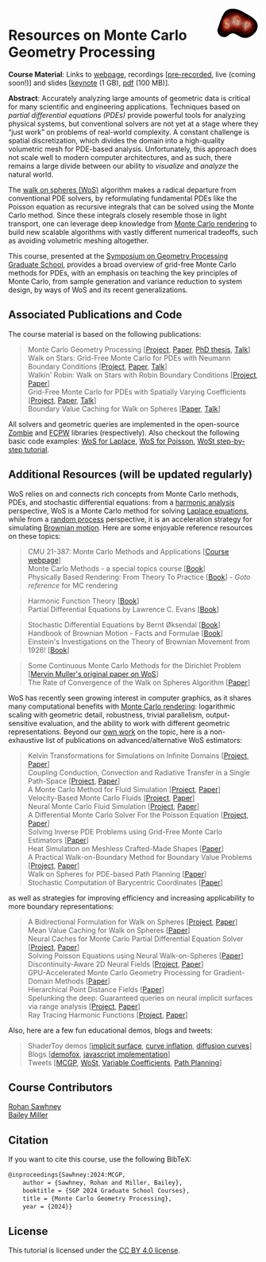 <img src="imgs/logo.gif" height="64" width="84" align="right" />

# Resources on Monte Carlo Geometry Processing

**Course Material**: Links to [webpage](https://rohan-sawhney.github.io/mcgp-resources/), recordings [[pre-recorded](https://youtu.be/cmgNqCwaPYc), live (coming soon!)] and slides [[keynote](https://github.com/rohan-sawhney/mcgp-resources/blob/main/MCGP-slides.key) (1 GB), [pdf](https://github.com/rohan-sawhney/mcgp-resources/blob/main/MCGP-slides.pdf) (100 MB)].

**Abstract**: Accurately analyzing large amounts of geometric data is critical for many scientific and engineering applications. Techniques based on _partial differential equations (PDEs)_ provide powerful tools for analyzing physical systems, but conventional solvers are not yet at a stage where they “just work” on problems of real-world complexity. A constant challenge is spatial discretization, which divides the domain into a high-quality volumetric mesh for PDE-based analysis. Unfortunately, this approach does not scale well to modern computer architectures, and as such, there remains a large divide between our ability to _visualize_ and _analyze_ the natural world.

The [walk on spheres (WoS)](https://en.wikipedia.org/wiki/Walk-on-spheres_method) algorithm makes a radical departure from conventional PDE solvers, by reformulating fundamental PDEs like the Poisson equation as recursive integrals that can be solved using the Monte Carlo method. Since these integrals closely resemble those in light transport, one can leverage deep knowledge from [Monte Carlo rendering](https://pbrt.org) to build new scalable algorithms with vastly different numerical tradeoffs, such as avoiding volumetric meshing altogether.

This course, presented at the [Symposium on Geometry Processing Graduate School](https://sgp2024.github.io/program/#graduate-school), provides a broad overview of grid-free Monte Carlo methods for PDEs, with an emphasis on teaching the key principles of Monte Carlo, from sample generation and variance reduction to system design, by ways of WoS and its recent generalizations.

## Associated Publications and Code

The course material is based on the following publications:
> Monte Carlo Geometry Processing [[Project](https://www.cs.cmu.edu/~kmcrane/Projects/MonteCarloGeometryProcessing/index.html), [Paper](http://www.rohansawhney.io/mcgp.pdf), [PhD thesis](http://rohansawhney.io/RohanSawhneyPhDThesis.pdf), [Talk](https://www.youtube.com/watch?v=zl9GtPX0LjM&feature=youtu.be)]<br>
> Walk on Stars: Grid-Free Monte Carlo for PDEs with Neumann Boundary Conditions [[Project](https://www.cs.cmu.edu/~kmcrane/Projects/WalkOnStars/index.html), [Paper](http://www.rohansawhney.io/WalkOnStars.pdf), [Talk](https://youtu.be/InWVU68KhMs)]<br>
> Walkin' Robin: Walk on Stars with Robin Boundary Conditions [[Project](https://imaging.cs.cmu.edu/walk_on_stars_robin/), [Paper](http://www.rohansawhney.io/WoStRobin.pdf)]<br>
> Grid-Free Monte Carlo for PDEs with Spatially Varying Coefficients [[Project](https://cs.dartmouth.edu/wjarosz/publications/sawhneyseyb22gridfree.html), [Paper](http://www.rohansawhney.io/vcwos.pdf), [Talk](https://www.youtube.com/watch?v=dXROl0KGPXc)]<br>
> Boundary Value Caching for Walk on Spheres [[Paper](http://www.rohansawhney.io/BoundaryValueCaching.pdf), [Talk](https://www.youtube.com/watch?v=J9o7kgrpco0)]

All solvers and geometric queries are implemented in the open-source [Zombie](https://github.com/rohan-sawhney/zombie) and [FCPW](https://github.com/rohan-sawhney/fcpw) libraries (respectively). Also checkout the following basic code examples: [WoS for Laplace](https://www.cs.cmu.edu/~kmcrane/Projects/MonteCarloGeometryProcessing/WoSLaplace2D.cpp.html), [WoS for Poisson](https://www.cs.cmu.edu/~kmcrane/Projects/MonteCarloGeometryProcessing/WoSPoisson2D.cpp.html), [WoSt step-by-step tutorial](https://github.com/GeometryCollective/wost-simple).

## Additional Resources (will be updated regularly)

WoS relies on and connects rich concepts from Monte Carlo methods, PDEs, and stochastic differential equations: from a [harmonic analysis](https://en.wikipedia.org/wiki/Harmonic_function) perspective, WoS is a Monte Carlo method for solving [Laplace equations](https://en.wikipedia.org/wiki/Laplace's_equation), while from a [random process](https://en.wikipedia.org/wiki/Stochastic_process) perspective, it is an acceleration strategy for simulating [Brownian motion](https://en.wikipedia.org/wiki/Brownian_motion). Here are some enjoyable reference resources on these topics:

> CMU 21-387: Monte Carlo Methods and Applications [[Course webpage](https://geometrycollective.github.io/monte-carlo/mcma-fa2023.html)]\
> Monte Carlo Methods - a special topics course [[Book](https://math.arizona.edu/~tgk/mc/book.pdf)]\
> Physically Based Rendering: From Theory To Practice [[Book](https://pbrt.org)] - _Goto reference_ for MC rendering

> Harmonic Function Theory [[Book](https://www.axler.net/HFT.pdf)]\
> Partial Differential Equations by Lawrence C. Evans [[Book](https://books.google.com/books?hl=en&lr=&id=Ott1EAAAQBAJ&oi=fnd&pg=PP1&dq=%22Partial+Differential+Equations%22+by+L.+C.+Evans&ots=cVFCwE3VzM&sig=06kAKV2mAvSUM6LyxvIUEzfJN28#v=onepage&q=%22Partial%20Differential%20Equations%22%20by%20L.%20C.%20Evans&f=false)]

> Stochastic Differential Equations by Bernt Øksendal [[Book](http://www.stat.ucla.edu/~ywu/research/documents/StochasticDifferentialEquations.pdf)]\
> Handbook of Brownian Motion - Facts and Formulae [[Book](https://link.springer.com/book/10.1007/978-3-0348-8163-0)]\
> Einstein's Investigations on the Theory of Brownian Movement from 1926! [[Book](https://www.amazon.com/Investigations-Theory-Brownian-Movement-Physics/dp/0486603040)]

> Some Continuous Monte Carlo Methods for the Dirichlet Problem [[Mervin Muller's original paper on WoS](https://projecteuclid.org/journals/annals-of-mathematical-statistics/volume-27/issue-3/Some-Continuous-Monte-Carlo-Methods-for-the-Dirichlet-Problem/10.1214/aoms/1177728169.full)]\
> The Rate of Convergence of the Walk on Spheres Algorithm [[Paper](https://mbraverm.princeton.edu/files/AttachBBlocaldim.pdf)]

WoS has recently seen growing interest in computer graphics, as it shares many computational benefits with [Monte Carlo rendering](https://pbrt.org): logarithmic scaling with geometric detail, robustness, trivial parallelism, output-sensitive evaluation, and the ability to work with different geometric representations. Beyond our [own work](https://github.com/rohan-sawhney/mcgp-resources/tree/main?tab=readme-ov-file#associated-publications-and-code) on the topic, here is a non-exhaustive list of publications on advanced/alternative WoS estimators:

> Kelvin Transformations for Simulations on Infinite Domains [[Project](https://cseweb.ucsd.edu/~viscomp/projects/SIG21KelvinTransform/), [Paper](https://cseweb.ucsd.edu/~viscomp/projects/SIG21KelvinTransform/paper/KelvinTransform.pdf)]\
> Coupling Conduction, Convection and Radiative Transfer in a Single Path-Space [[Project](https://www.irit.fr/STORM/site/coupling-conduction-convection-and-radiative-transfer-in-a-single-path-space/), [Paper](https://hal.science/hal-04090428)]\
> A Monte Carlo Method for Fluid Simulation [[Project](https://riouxld21.github.io/research/publication/2022-mcfluid/), [Paper](https://riouxld21.github.io/research/publication/MCFluid.pdf)]\
> Velocity-Based Monte Carlo Fluids [[Project](https://rsugimoto.net/VelMCFluidsProject/), [Paper](https://rsugimoto.net/VelMCFluidsProject/VelMCFluids.pdf)]\
> Neural Monte Carlo Fluid Simulation [[Project](https://pranav-jain.github.io/projects/nmcfs/index.html), [Paper](https://pranav-jain.github.io/projects/nmcfs/nmcfs.pdf)]\
> A Differential Monte Carlo Solver For the Poisson Equation [[Project](https://www.shuangz.com/projects/diff-wos-sg24/), [Paper](https://www.shuangz.com/projects/diff-wos-sg24/diff-wos-sg24.pdf)]\
> Solving Inverse PDE Problems using Grid-Free Monte Carlo Estimators [[Paper](https://arxiv.org/pdf/2208.02114)]\
> Heat Simulation on Meshless Crafted-Made Shapes [[Paper](https://dl.acm.org/doi/pdf/10.1145/3623264.3624457?casa_token=xzk76-QIKEsAAAAA:Le6WPwP9lhf9HrVZj9Ueyvbb2aZUq514VHryxtHE55z63bWW7FfeHf8-6MrI5vQEN1YTlcadf3-3)]\
> A Practical Walk-on-Boundary Method for Boundary Value Problems [[Project](https://rsugimoto.net/WoBforBVPsProject/), [Paper](https://rsugimoto.net/WoBforBVPsProject/WoBforBVPs.pdf)]\
> Walk on Spheres for PDE-based Path Planning [[Paper](https://arxiv.org/pdf/2406.01713)]\
> Stochastic Computation of Barycentric Coordinates [[Paper](https://graphics.pixar.com/library/StochasticCoordinates/paper.pdf)]

as well as strategies for improving efficiency and increasing applicability to more boundary representations:

> A Bidirectional Formulation for Walk on Spheres [[Project](https://cs.dartmouth.edu/~wjarosz/publications/qi22bidirectional.html), [Paper](https://cs.dartmouth.edu/~wjarosz/publications/qi22bidirectional.pdf)]\
> Mean Value Caching for Walk on Spheres [[Paper](https://diglib.eg.org/items/490fc1c8-790c-4bab-8a4b-04166e5ac91d)]\
> Neural Caches for Monte Carlo Partial Differential Equation Solver [[Project](https://zilulii.github.io/cache-website/), [Paper](https://zilulii.github.io/cache-website/assets/SA23_upload.pdf)]\
> Solving Poisson Equations using Neural Walk-on-Spheres [[Paper](https://openreview.net/pdf?id=dQveBV9lZl)]\
> Discontinuity-Aware 2D Neural Fields [[Project](https://yashbelhe.github.io/danf/index.html), [Paper](https://yashbelhe.github.io/danf/DiscontinuityAwareNeuralFields_SigAsia2023.pdf)]\
> GPU-Accelerated Monte Carlo Geometry Processing for Gradient-Domain Methods [[Paper](https://www.diva-portal.org/smash/get/diva2:1627037/FULLTEXT01.pdf)]\
> Hierarchical Point Distance Fields [[Paper](https://dl.acm.org/doi/abs/10.1007/978-3-030-90436-4_35)]\
> Spelunking the deep: Guaranteed queries on neural implicit surfaces via range analysis [[Project](https://nmwsharp.com/research/interval-implicits/), [Paper](https://nmwsharp.com/media/papers/interval-implicits/SpelunkingTheDeep.pdf)]\
> Ray Tracing Harmonic Functions [[Project](https://markjgillespie.com/Research/harnack-tracing/index.html), [Paper](https://markjgillespie.com/Research/harnack-tracing/HarnackTracing.pdf)]

Also, here are a few fun educational demos, blogs and tweets:

> ShaderToy demos [[implicit surface](https://www.shadertoy.com/view/wdffWj), [curve inflation](https://www.shadertoy.com/view/7tyyzW), [diffusion curves](https://www.shadertoy.com/view/WdXfzl)]\
> Blogs [[demofox](https://blog.demofox.org/2020/07/11/interpolating-data-over-arbitrary-shapes-with-laplaces-equation-and-walk-on-spheres/), [javascript implementation](https://observablehq.com/@fil/walk-on-spheres)]\
> Tweets [[MCGP](https://x.com/keenanisalive/status/1258152669727899650), [WoSt](https://x.com/keenanisalive/status/1674890996814090240), [Variable Coefficients](https://x.com/keenanisalive/status/1526156137971728385), [Path Planning](https://x.com/rms80/status/1317532899302805504)]

## Course Contributors

[Rohan Sawhney](http://www.rohansawhney.io)\
[Bailey Miller](https://www.bailey-miller.com)

## Citation

If you want to cite this course, use the following BibTeX:
```
@inproceedings{Sawhney:2024:MCGP,
    author = {Sawhney, Rohan and Miller, Bailey},
    booktitle = {SGP 2024 Graduate School Courses},
    title = {Monte Carlo Geometry Processing},
    year = {2024}}
```

## License

This tutorial is licensed under the [CC BY 4.0 license](LICENSE.txt).
